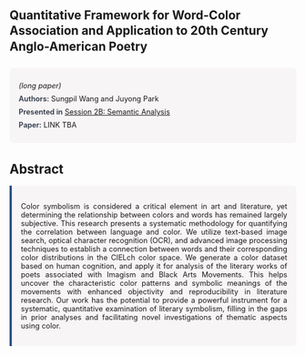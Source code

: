 
<style>    
    h2 {
        margin-top: 0;
        margin-bottom: 1.5rem;
        line-height: 1.3;
    }
    
    h3 {
        margin-top: 2rem;
        margin-bottom: 1rem;
        font-size: 1.4rem;
        font-weight:bold;
    }
    
    .metadata {
        background-color: rgba(96,24,67,0.03);
        padding: 1rem;
        font-size:0.8rem;
        border-radius: 6px;
        margin-bottom: 2rem;
    }
    
    .metadata p {
        margin: 0.5rem 0;
    }
    
    .abstract {
        text-align: justify;
        font-size:0.8rem;
        padding: 1rem;
        background-color: rgba(96,24,67,0.03);
        border-left: 4px solid #2c5282;
        border-radius: 0 6px 6px 0;
    }
    
    strong {
        color: #2d3748;
        font-weight: 600;
    }
</style>
<main role="main">
<h2>Quantitative Framework for Word-Color Association and Application to 20th Century Anglo-American Poetry</h2>

<section class="metadata">
<p style='font-size:0.8rem'><i>(long paper)</i></p>
<p><strong>Authors:</strong> Sungpil Wang and Juyong Park</p>
<p><strong>Presented in</strong> <a href="/programme/#session2B">Session 2B: Semantic Analysis</a></p>
<p><strong>Paper:</strong> LINK TBA</p>
</section>

<section>
<h3>Abstract</h3>
<div class="abstract">
<p>Color symbolism is considered a critical element in art and literature, yet determining the relationship between colors and words has remained largely subjective. This research presents a systematic methodology for quantifying the correlation between language and color. We utilize text-based image search, optical character recognition (OCR), and advanced image processing techniques to establish a connection between words and their corresponding color distributions in the CIELch color space. We generate a color dataset based on human cognition, and apply it for analysis of the literary works of poets associated with Imagism and Black Arts Movements. This helps uncover the characteristic color patterns and symbolic meanings of the movements with enhanced objectivity and reproducibility in literature research. Our work has the potential to provide a powerful instrument for a systematic, quantitative examination of literary symbolism, filling in the gaps in prior analyses and facilitating novel investigations of thematic aspects using color.</p>
</div>
</section>
</main>